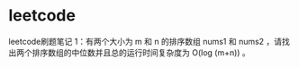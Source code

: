 # leetcode
leetcode刷题笔记
1：有两个大小为 m 和 n 的排序数组 nums1 和 nums2 ，请找出两个排序数组的中位数并且总的运行时间复杂度为 O(log (m+n)) 。
